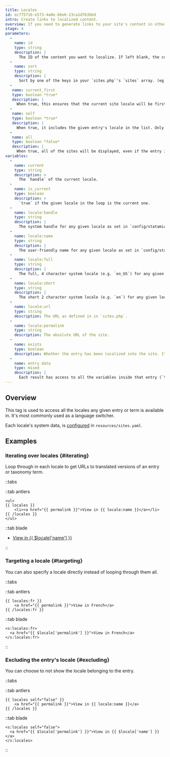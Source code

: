 ```yaml
---
title: Locales
id: ec775716-e573-4a0e-b6e6-23ca1d7b3bbd
intro: Create links to localized content.
overview: If you need to generate links to your site's content in other languages (using [multi-site](/multi-site)), you've come to the right place.
stage: 4
parameters:
  -
    name: id
    type: string
    description: |
      The ID of the content you want to localize. If left blank, the content will be taken from the context.
  -
    name: sort
    type: string
    description: |
      Sort by one of the keys in your `sites.php`'s `sites` array. (eg. `name` or `full`). If left blank, the order in the file will be maintained. Only applicable in the tag pair.
  -
   name: current_first
   type: boolean *true*
   description: |
     When true, this ensures that the current site locale will be first in the list. Only applicable in the tag pair.
  -
   name: self
   type: boolean *true*
   description: |
     When true, it includes the given entry's locale in the list. Only applicable in the tag pair.
  -
   name: all
   type: boolean *false*
   description: |
     When true, all of the sites will be displayed, even if the entry isn't localized into that site. When the entry is missing, the values (e.g. `url`) will fall back to the site. Only applicable in the tag pair.
variables:
  -
    name: current
    type: string
    description: >
      The `handle` of the current locale.
  -
    name: is_current
    type: boolean
    description: >
      `true` if the given locale in the loop is the current one.
  -
    name: locale:handle
    type: string
    description: |
      The system handle for any given locale as set in `config/statamic/sites.php`.
  -
    name: locale:name
    type: string
    description: |
      The user-friendly name for any given locale as set in `config/statamic/sites.php`.
  -
    name: locale:full
    type: string
    description: |
      The full, 4 character system locale (e.g. `en_US`) for any given locale as set in `config/statamic/sites.php`.
  -
    name: locale:short
    type: string
    description: |
      The short 2 character system locale (e.g. `en`) for any given locale as set in `config/statamic/sites.php`.
  -
    name: locale:url
    type: string
    description: The URL as defined in in `sites.php`.
  -
    name: locale:permalink
    type: string
    description: The absolute URL of the site.
  -
    name: exists
    type: boolean
    description: Whether the entry has been localized into the site. It will be `false` if the entry hasn't been localized at all, or if it's a draft.
  -
    name: entry data
    type: mixed
    description: |
      Each result has access to all the variables inside that entry (`title`, `content`, etc).
---
```

## Overview

This tag is used to access all the locales any given entry or term is available in. It's most commonly used as a language switcher.

Each locale's system data, is [configured](../variables/sites) in `resources/sites.yaml`.
## Examples

### Iterating over locales {#iterating}

Loop through in each locale to get URLs to translated versions of an entry or taxonomy term.

::tabs

::tab antlers
```antlers
<ul>
{{ locales }}
    <li><a href="{{ permalink }}">View in {{ locale:name }}</a></li>
{{ /locales }}
</ul>
```
::tab blade
<ul>
<s:locales>
  <li><a href="{{ $locale['permalink'] }}">View in {{ $locale['name'] }}</a></li>
</s:locales>
</ul>
::

### Targeting a locale {#targeting}

You can also specify a locale directly instead of looping through them all.

::tabs

::tab antlers
```antlers
{{ locales:fr }}
    <a href="{{ permalink }}">View in French</a>
{{ /locales:fr }}
```
::tab blade
```blade
<s:locales:fr>
  <a href="{{ $locale['permalink'] }}">View in French</a>
</s:locales:fr>
```
::

### Excluding the entry's locale {#excluding}

You can choose to not show the locale belonging to the entry.

::tabs

::tab antlers
```antlers
{{ locales self="false" }}
    <a href="{{ permalink }}">View in {{ locale:name }}</a>
{{ /locales }}
```
::tab blade
```blade
<s:locales self="false">
  <a href="{{ $locale['permalink'] }}">View in {{ $locale['name'] }}</a>
</s:locales>
```
::
